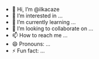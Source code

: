 - 👋 Hi, I’m @ilkacaze
- 👀 I’m interested in ...
- 🌱 I’m currently learning ...
- 💞️ I’m looking to collaborate on ...
- 📫 How to reach me ...
- 😄 Pronouns: ...
- ⚡ Fun fact: ...

<!---
ilkacaze/ilkacaze is a ✨ special ✨ repository because its `README.md` (this file) appears on your GitHub profile.
You can click the Preview link to take a look at your changes.
--->
